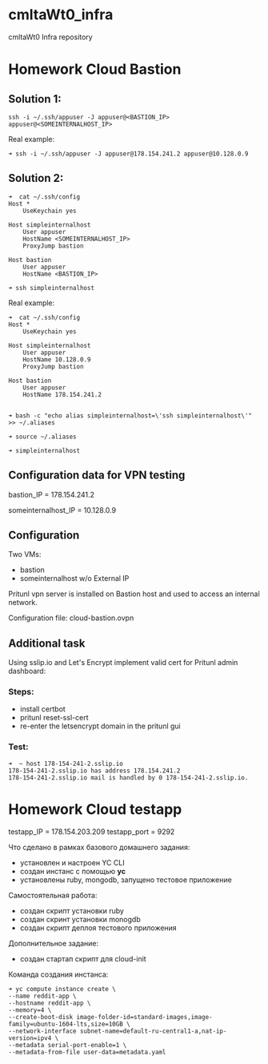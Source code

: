 # cmltaWt0_infra
cmltaWt0 Infra repository

Homework Cloud Bastion
===

Solution 1:
---

```
ssh -i ~/.ssh/appuser -J appuser@<BASTION_IP> appuser@<SOMEINTERNALHOST_IP>
```


Real example:

```
➜ ssh -i ~/.ssh/appuser -J appuser@178.154.241.2 appuser@10.128.0.9
```

Solution 2:
---

```
➜  cat ~/.ssh/config
Host *
    UseKeychain yes

Host simpleinternalhost
    User appuser
    HostName <SOMEINTERNALHOST_IP>
    ProxyJump bastion

Host bastion
    User appuser
    HostName <BASTION_IP>

➜ ssh simpleinternalhost
```


Real example:
```
➜  cat ~/.ssh/config
Host *
    UseKeychain yes

Host simpleinternalhost
    User appuser
    HostName 10.128.0.9
    ProxyJump bastion

Host bastion
    User appuser
    HostName 178.154.241.2


➜ bash -c "echo alias simpleinternalhost=\'ssh simpleinternalhost\'" >> ~/.aliases

➜ source ~/.aliases

➜ simpleinternalhost
```


## Configuration data for VPN testing

bastion_IP = 178.154.241.2

someinternalhost_IP = 10.128.0.9


## Configuration

Two VMs:

- bastion
- someinternalhost w/o External IP


Pritunl vpn server is installed on Bastion host and used to access an internal network.

Configuration file: cloud-bastion.ovpn

## Additional task

Using sslip.io and Let's Encrypt implement valid cert for Pritunl admin dashboard:

### Steps:

- install certbot
- pritunl reset-ssl-cert
- re-enter the letsencrypt domain in the pritunl gui


### Test:


```
➜  ~ host 178-154-241-2.sslip.io
178-154-241-2.sslip.io has address 178.154.241.2
178-154-241-2.sslip.io mail is handled by 0 178-154-241-2.sslip.io.
```

Homework Cloud testapp
===

testapp_IP = 178.154.203.209
testapp_port = 9292

Что сделано в рамках базового домашнего задания:

- установлен и настроен YC CLI
- создан инстанс с помощью **yc**
- установлены ruby, mongodb, запущено тестовое приложение

Самостоятельная работа:

- создан скрипт установки ruby
- создан скринт установки monogdb
- создан скрипт деплоя тестового приложения

Дополнительное задание:

- создан стартап скрипт для cloud-init

Команда создания инстанса:

```
➜ yc compute instance create \
--name reddit-app \
--hostname reddit-app \
--memory=4 \
--create-boot-disk image-folder-id=standard-images,image-family=ubuntu-1604-lts,size=10GB \
--network-interface subnet-name=default-ru-central1-a,nat-ip-version=ipv4 \
--metadata serial-port-enable=1 \
--metadata-from-file user-data=metadata.yaml
```

